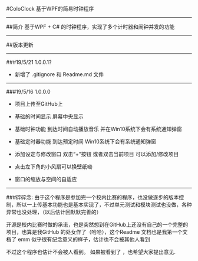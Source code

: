 #ColoClock
基于WPF的简易时钟程序

---------------------------------------
##简介
基于WPF + C# 的时钟程序，实现了多个计时器和闹钟并发的功能

---------------------------------------
##版本更新

---------------------------------------
###19/5/21 1.0.0.1?

*  新增了  .gitignore 和 Readme.md 文件

---------------------------------------
###19/5/16 1.0.0.0
*  项目上传至GitHub上

*  基础的时间显示 屏幕中央显示

*  基础时钟功能 到达时间自动播放音乐 并在Win10系统下会有系统通知弹窗

*  基础定时器功能 到达预定时间 Win10系统下会有系统通知弹窗

*  添加设定与修改窗口 双击“+”按钮 或者双击当前项目 可以添加/修改项目

*  点击左下角的小风扇可以换壁纸呦

*  窗口的缩放与空间的自适应
---------------------------------------
###碎碎念:
由于这个程序是参加完一个校内比赛的程序，也没做逐步的版本控制，所以一上传基本功能也是基本实现了，不过单元测试和模块测试也没做，各种异常也没处理，（以后估计回默默完善的）

开源是校内比赛时做的承诺，也是突然想到在GitHub上还没有自己的一个完整的项目，也算是我GitHub 的处女作了（哈哈），这个Readme 文档也是我第一个文档了 emm 似乎很有纪念意义的样子，估计也不会被其他人看到

不过这个程序也估计不会被人看到。 如果被看到了 ，也希望大家提出意见.

